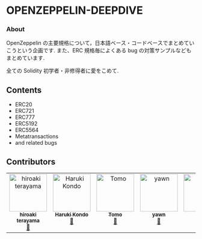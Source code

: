 # OPENZEPPELIN-DEEPDIVE

### About

OpenZeppelin の主要規格について，日本語ベース・コードベースでまとめていこうという企画です.
また、ERC 規格毎によくある bug の対策サンプルなどもまとめています.

全ての Solidity 初学者・非修得者に愛をこめて.

## Contents

- ERC20
- ERC721
- ERC777
- ERC5192
- ERC5564
- Metatransactions
- and related bugs

## Contributors

<!-- ALL-CONTRIBUTORS-LIST:START - Do not remove or modify this section -->
<!-- prettier-ignore-start -->
<!-- markdownlint-disable -->
<table>
  <tbody>
    <tr>
      <td align="center" valign="top" width="14.28%"><a href="https://github.com/terapasta"><img src="https://avatars.githubusercontent.com/u/35390466?v=4?s=100" width="100px;" alt="hiroaki terayama"/><br /><sub><b>hiroaki terayama</b></sub></a><br /><a href="#doc-terapasta" title="Documentation">📖</a></td>
      <td align="center" valign="top" width="14.28%"><a href="http://www.resume.id/haru28675"><img src="https://avatars.githubusercontent.com/u/44923695?v=4?s=100" width="100px;" alt="Haruki Kondo"/><br /><sub><b>Haruki Kondo</b></sub></a><br /><a href="#doc-mashharuki" title="Documentation">📖</a></td>
      <td align="center" valign="top" width="14.28%"><a href="https://tom-sol.notion.site/tom-sol/TomoLabo-755d3474528145fd95e68ee90c18495a"><img src="https://avatars.githubusercontent.com/u/84496536?v=4?s=100" width="100px;" alt="Tomo"/><br /><sub><b>Tomo</b></sub></a><br /><a href="#doc-Tomosuke0930" title="Documentation">📖</a></td>
      <td align="center" valign="top" width="14.28%"><a href="https://github.com/yawn-c111"><img src="https://avatars.githubusercontent.com/u/69970183?v=4?s=100" width="100px;" alt="yawn"/><br /><sub><b>yawn</b></sub></a><br /><a href="#doc-yawn-c111" title="Documentation">📖</a></td>
      <td align="center" valign="top" width="14.28%"><a href="https://github.com/empire-uts"><img src="https://avatars.githubusercontent.com/u/98133495?v=4?s=100" width="100px;" alt="kii"/><br /><sub><b>kii</b></sub></a><br /><a href="#doc-empire-uts" title="Documentation">📖</a></td>
      <td align="center" valign="top" width="14.28%"><a href="https://github.com/ryojiroakiyama"><img src="https://avatars.githubusercontent.com/u/77039327?v=4?s=100" width="100px;" alt="rakiyama"/><br /><sub><b>rakiyama</b></sub></a><br /><a href="#doc-ryojiroakiyama" title="Documentation">📖</a></td>
      <td align="center" valign="top" width="14.28%"><a href="http://akxra.art"><img src="https://avatars.githubusercontent.com/u/40727091?v=4?s=100" width="100px;" alt="SHØ"/><br /><sub><b>SHØ</b></sub></a><br /><a href="#doc-neila" title="Documentation">📖</a></td>
    </tr>
  </tbody>
</table>

<!-- markdownlint-restore -->
<!-- prettier-ignore-end -->

<!-- ALL-CONTRIBUTORS-LIST:END -->
